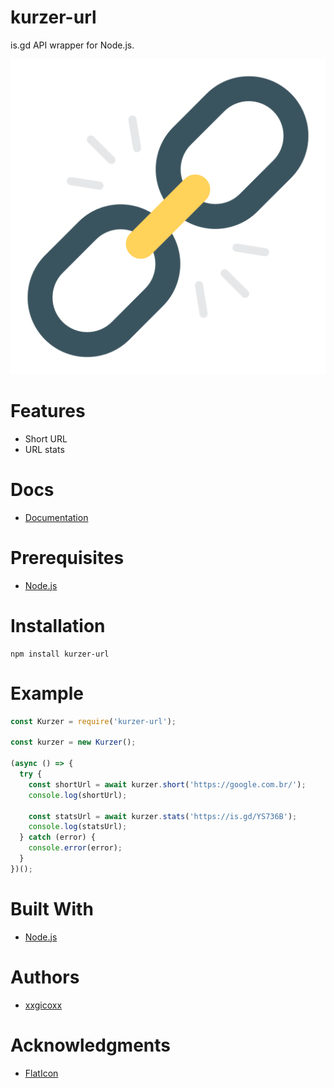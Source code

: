 # kurzer-url
is.gd API wrapper for Node.js.

<p align="center">
  <img src="assets/imgs/kurzer-url.png">
</p>

# Features
* Short URL
* URL stats

# Docs
* [Documentation](https://is.gd/apishorteningreference.php)

# Prerequisites
* [Node.js](https://nodejs.org/en/)

# Installation
````
npm install kurzer-url
````

# Example
```javascript
const Kurzer = require('kurzer-url');

const kurzer = new Kurzer();

(async () => {
  try {
    const shortUrl = await kurzer.short('https://google.com.br/');
    console.log(shortUrl);

    const statsUrl = await kurzer.stats('https://is.gd/YS736B');
    console.log(statsUrl);
  } catch (error) {
    console.error(error);
  }
})();
```

# Built With
* [Node.js](https://nodejs.org/en/)

# Authors
* [xxgicoxx](https://github.com/xxgicoxx)

# Acknowledgments
* [FlatIcon](https://www.flaticon.com/)